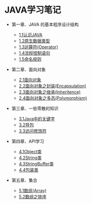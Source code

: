 JAVA学习笔记
=================
* 第一章、JAVA 的基本程序设计结构

    * [1.1认识JAVA](./1.1认识JAVA.md)
    * [1.2原生数据类型](./1.2原生数据类型.md)
    * [1.3运算符(Operator)](./1.3运算符(Operator).md)
    * [1.4流程控制语句](./1.4流程控制语句.md)
    * [1.5命名规则](./1.5命名规则.md)
    
* 第二章、面向对象    
    
    * [2.1面向对象](./2.1面向对象.md)
    * [2.2面向对象之封装(Encapsulation)](./2.2面向对象之封装.md)
    * [2.3面向对象之继承(Inheritence)](./2.3面向对象之继承.md)
    * [2.4面向对象之多态(Polymorphism)](./2.4面向对象之多态.md)
    
* 第三章、一些零散的知识
     
     * [3.1Java中的关键字](./3.1Java中的关键字.md)
     * [3.2导包](./3.2导包.md)
     * [3.3访问修饰符](./3.3访问修饰符.md)
     
* 第四章、API学习
      
     * [4.1Object类](./4.1Object类.md) 
     * [4.2String类](./4.2String类.md)
     * [4.3StringBuffer类](./4.3StringBuffer类.md)
     * [4.4包装类](./4.4包装类.md)

* 第五章、集合

     * [5.1数组(Array)](./5.1数组(Array).md)
     * [5.2数组之排序](./5.2数组之排序.md)


     
     
     

